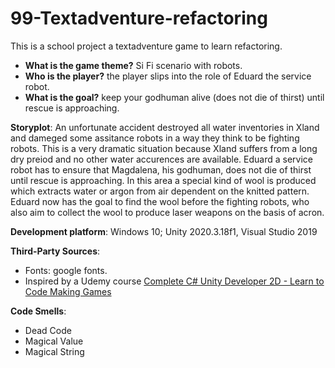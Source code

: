 # 99-Textadventure-refactoring
This is a school project a textadventure game to learn refactoring. 

+ **What is the game theme?**  Si Fi scenario with robots. 
+ **Who is the player?** the player slips into the role of Eduard the service robot. 
+ **What is the goal?** keep your godhuman alive (does not die of thirst) until rescue is approaching.   

**Storyplot**: An unfortunate accident destroyed all water inventories in Xland and dameged some assitance robots in a way they 
think to be fighting robots. 
This is a very dramatic situation because Xland suffers from a long dry preiod 
and no other water accurences are available. 
Eduard a service robot has to ensure that Magdalena, his godhuman, does not die of thirst until rescue is approaching. 
In this area a special kind of wool is produced which extracts water or argon from air dependent on the knitted pattern.
Eduard now has the goal to find the wool before the fighting robots, who also aim to collect the wool to 
produce laser weapons on the basis of acron. 

**Development platform**: Windows 10; Unity 2020.3.18f1, Visual Studio 2019

**Third-Party Sources**: 
+ Fonts: google fonts. 
+ Inspired by a Udemy course [Complete C# Unity Developer 2D - Learn to Code Making Games](https://www.udemy.com/unitycourse/)

**Code Smells**:
+ Dead Code
+ Magical Value
+ Magical String
